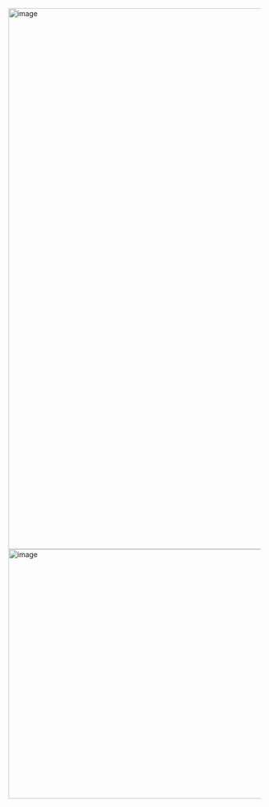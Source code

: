 <img width="1920" height="1080" alt="image" src="https://github.com/user-attachments/assets/1bc1d4f8-16e9-402b-a59c-72467293aeaa" />
<img width="935" height="498" alt="image" src="https://github.com/user-attachments/assets/cda42bda-76c6-40ff-a482-01829685ce51" />
